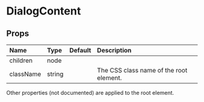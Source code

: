 DialogContent
=============



Props
-----


| Name | Type | Default | Description |
|:-----|:-----|:--------|:------------|
| children | node |  |  |
| className | string |  | The CSS class name of the root element. |

Other properties (not documented) are applied to the root element.
